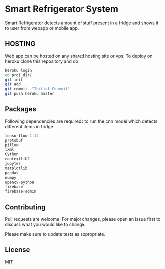 # Smart Refrigerator System

Smart Refrigerator detects amount of stuff present in a fridge and shows it to user from webapp or mobile app. 

## HOSTING

Web app can be hosted on any shared hosting site or vps. To deploy on heroku clone this repository and do

```bash
heroku login
cd proj_dir/
git init
git add .
git commit -"Initial Conmmit"
git push heroku master
```

## Packages
Following dependencies are requireds to run the cnn model which detects different items in fridge.

```python
tensorflow 1.14
protobuf
pillow
lxml
Cython
contextlib2
jupyter
matplotlib
pandas
numpy
opencv-python
firebase
firebase-admin

```

## Contributing
Pull requests are welcome. For major changes, please open an issue first to discuss what you would like to change.

Please make sure to update tests as appropriate.

## License
[MIT](https://choosealicense.com/licenses/mit/)